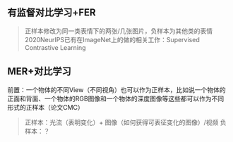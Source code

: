 ## 有监督对比学习+FER
> 正样本修改为同一类表情下的两张/几张图片，负样本为其他类的表情
> 2020NeurIPS已有在ImageNet上的做的相关工作：Supervised Contrastive Learning

## MER+对比学习
前置：一个物体的不同View（不同视角）也可以作为正样本，比如说一个物体的正面和背面、一个物体的RGB图像和一个物体的深度图像等这些都可以作为不同形式的正样本（论文CMC）
> 正样本：光流（表明变化）+ 图像（如何获得可表征变化的图像）/视频
> 负样本：？